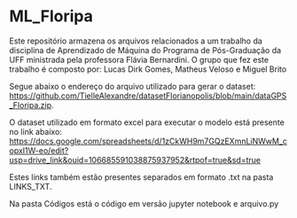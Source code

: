 # ML_Floripa
Este repositório armazena os arquivos relacionados a um trabalho da disciplina de Aprendizado de Máquina do Programa de Pós-Graduação da UFF ministrada pela professora Flávia Bernardini. O grupo que fez este trabalho é composto por: Lucas Dirk Gomes, Matheus Veloso e Miguel Brito

Segue abaixo o endereço do arquivo utilizado para gerar o dataset:
https://github.com/TielleAlexandre/datasetFlorianopolis/blob/main/dataGPS_Floripa.zip.

O dataset utilizado em formato excel para executar o modelo está presente no link abaixo:
https://docs.google.com/spreadsheets/d/1zCkWH9m7GQzEXmnLiNWwM_copxI1W-eo/edit?usp=drive_link&ouid=106685591038875937952&rtpof=true&sd=true

Estes links também estão presentes separados em formato .txt na pasta LINKS_TXT.

Na pasta Códigos está o código em versão jupyter notebook e arquivo.py
